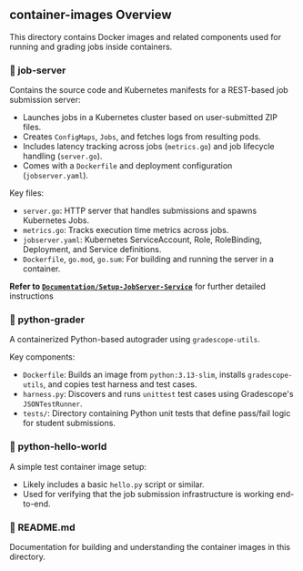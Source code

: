 ## container-images Overview

This directory contains Docker images and related components used for running and grading jobs inside containers.

### 📁 job-server
Contains the source code and Kubernetes manifests for a REST-based job submission server:
- Launches jobs in a Kubernetes cluster based on user-submitted ZIP files.
- Creates `ConfigMaps`, `Jobs`, and fetches logs from resulting pods.
- Includes latency tracking across jobs (`metrics.go`) and job lifecycle handling (`server.go`).
- Comes with a `Dockerfile` and deployment configuration (`jobserver.yaml`).

Key files:
- `server.go`: HTTP server that handles submissions and spawns Kubernetes Jobs.
- `metrics.go`: Tracks execution time metrics across jobs.
- `jobserver.yaml`: Kubernetes ServiceAccount, Role, RoleBinding, Deployment, and Service definitions.
- `Dockerfile`, `go.mod`, `go.sum`: For building and running the server in a container.

**Refer to [`Documentation/Setup-JobServer-Service`](./Documentation/Setup-Jobserver-Service/README.md)** for further detailed instructions

### 📁 python-grader

A containerized Python-based autograder using `gradescope-utils`.

Key components:
- `Dockerfile`: Builds an image from `python:3.13-slim`, installs `gradescope-utils`, and copies test harness and test cases.
- `harness.py`: Discovers and runs `unittest` test cases using Gradescope's `JSONTestRunner`.
- `tests/`: Directory containing Python unit tests that define pass/fail logic for student submissions.

### 📁 python-hello-world
A simple test container image setup:
- Likely includes a basic `hello.py` script or similar.
- Used for verifying that the job submission infrastructure is working end-to-end.

### 📄 README.md
Documentation for building and understanding the container images in this directory.

